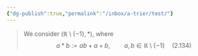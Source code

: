 ```yaml
---
{"dg-publish":true,"permalink":"/inbox/a-trier/test/"}
---
```


> We consider $(\mathbb{R} \setminus \{-1\},*)$, where
>  $$a*b:=ab+a+b, \quad\quad a, b \in \mathbb{R}\setminus\{-1\} \quad (2.134)$$
